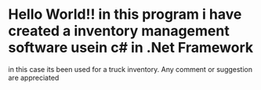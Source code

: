 # Hello World!! in this program i have created a inventory  management software usein c# in .Net Framework
in this case its been used for a truck inventory. Any comment or suggestion are appreciated
